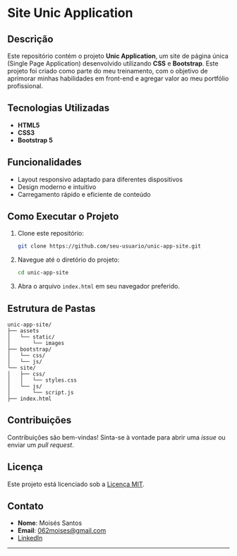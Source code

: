 # Site Unic Application

## Descrição
Este repositório contém o projeto **Unic Application**, um site de página única (Single Page Application) desenvolvido utilizando **CSS** e **Bootstrap**. 
Este projeto foi criado como parte do meu treinamento, com o objetivo de aprimorar minhas habilidades em front-end e agregar valor ao meu portfólio profissional.

## Tecnologias Utilizadas
- **HTML5**
- **CSS3**
- **Bootstrap 5**

## Funcionalidades
- Layout responsivo adaptado para diferentes dispositivos
- Design moderno e intuitivo
- Carregamento rápido e eficiente de conteúdo

## Como Executar o Projeto
1. Clone este repositório:
   ```bash
   git clone https://github.com/seu-usuario/unic-app-site.git
   ```
2. Navegue até o diretório do projeto:
   ```bash
   cd unic-app-site
   ```
3. Abra o arquivo `index.html` em seu navegador preferido.

## Estrutura de Pastas
```
unic-app-site/
├── assets
│   └── static/
│       └── images
├── bootstrap/
│   └── css/
│   └── js/
└── site/
│   ├── css/
│   │   └── styles.css
│   └── js/
│       └── script.js
├── index.html

```

## Contribuições
Contribuições são bem-vindas! Sinta-se à vontade para abrir uma _issue_ ou enviar um _pull request_.

## Licença
Este projeto está licenciado sob a [Licença MIT](LICENSE).

## Contato
- **Nome**: Moisés Santos
- **Email**: 062moises@gmail.com
- [LinkedIn](https://www.linkedin.com/in/devmoises-santos/)

---


